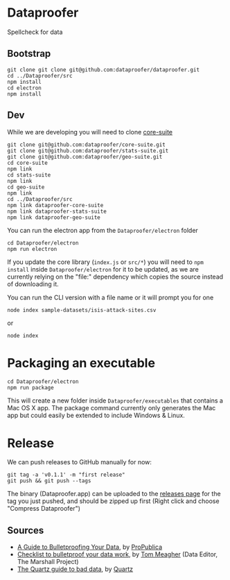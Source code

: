# Dataproofer

Spellcheck for data

## Bootstrap

```
git clone git clone git@github.com:dataproofer/dataproofer.git
cd ../Dataproofer/src
npm install
cd electron
npm install
```

## Dev

While we are developing you will need to clone [core-suite](https://github.com/dataproofer/core-suite/tree/master)
```
git clone git@github.com:dataproofer/core-suite.git
git clone git@github.com:dataproofer/stats-suite.git
git clone git@github.com:dataproofer/geo-suite.git
cd core-suite
npm link
cd stats-suite
npm link
cd geo-suite
npm link
cd ../Dataproofer/src
npm link dataproofer-core-suite
npm link dataproofer-stats-suite
npm link dataproofer-geo-suite
```
You can run the electron app from the `Dataproofer/electron` folder
```
cd Dataproofer/electron
npm run electron
```
If you update the core library (`index.js` or `src/*`) you will need to `npm install` inside `Dataproofer/electron` for it to be updated, as we are currently relying on the "file:" dependency which copies the source instead of downloading it.

You can run the CLI version with a file name or it will prompt you for one
```
node index sample-datasets/isis-attack-sites.csv
```
or
```
node index
```

# Packaging an executable

```
cd Dataproofer/electron
npm run package
```
This will create a new folder inside `Dataproofer/executables` that contains a Mac OS X app. The package command currently only generates the Mac app but could easily be extended to include Windows & Linux.


# Release
We can push releases to GitHub manually for now:
```
git tag -a 'v0.1.1' -m "first release"
git push && git push --tags
```
The binary (Dataproofer.app) can be uploaded to the [releases page](https://github.com/dataproofer/Dataproofer/releases) for the tag you just pushed, and should be zipped up first (Right click and choose "Compress Dataproofer")



## Sources

- [A Guide to Bulletproofing Your Data](https://github.com/propublica/guides/blob/master/data-bulletproofing.md), by [ProPublica](https://www.propublica.org/)
- [Checklist to bulletproof your data work](http://www.tommeagher.com/blog/2012/06/checklist.html), by [Tom Meagher](http://www.tommeagher.com/blog/2012/06/checklist.html) (Data Editor, The Marshall Project)
- [The Quartz guide to bad data](https://github.com/Quartz/bad-data-guide), by [Quartz](http://qz.com)
